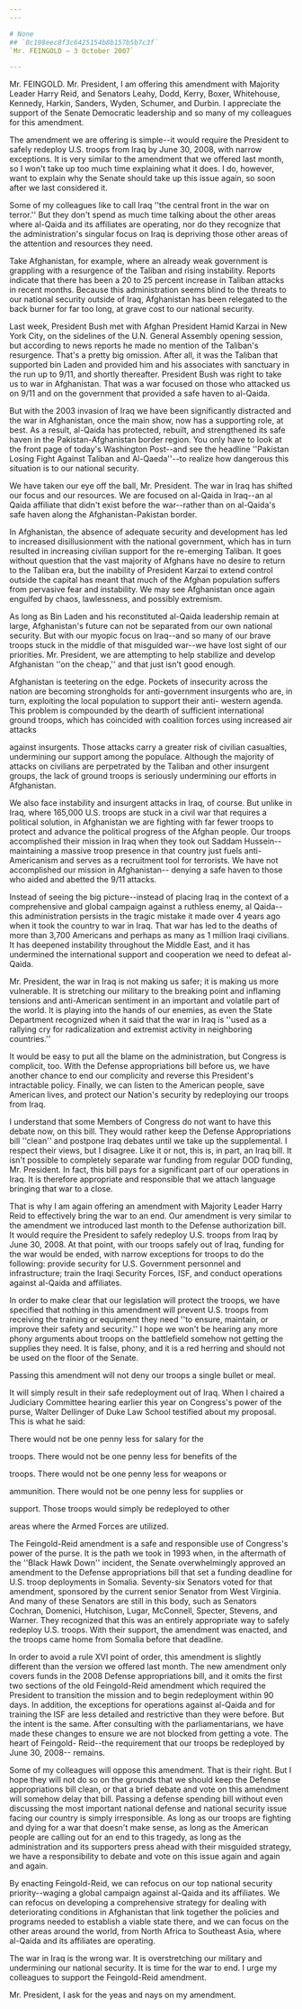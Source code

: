 ```yaml
---
---

# None
## `0c198eec8f3c6425154b8b157b5b7c3f`
`Mr. FEINGOLD — 3 October 2007`

---
```



Mr. FEINGOLD. Mr. President, I am offering this amendment with 
Majority Leader Harry Reid, and Senators Leahy, Dodd, Kerry, Boxer, 
Whitehouse, Kennedy, Harkin, Sanders, Wyden, Schumer, and Durbin. I 
appreciate the support of the Senate Democratic leadership and so many 
of my colleagues for this amendment.

The amendment we are offering is simple--it would require the 
President to safely redeploy U.S. troops from Iraq by June 30, 2008, 
with narrow exceptions. It is very similar to the amendment that we 
offered last month, so I won't take up too much time explaining what it 
does. I do, however, want to explain why the Senate should take up this 
issue again, so soon after we last considered it.

Some of my colleagues like to call Iraq ''the central front in the 
war on terror.'' But they don't spend as much time talking about the 
other areas where al-Qaida and its affiliates are operating, nor do 
they recognize that the administration's singular focus on Iraq is 
depriving those other areas of the attention and resources they need.

Take Afghanistan, for example, where an already weak government is 
grappling with a resurgence of the Taliban and rising instability. 
Reports indicate that there has been a 20 to 25 percent increase in 
Taliban attacks in recent months. Because this administration seems 
blind to the threats to our national security outside of Iraq, 
Afghanistan has been relegated to the back burner for far too long, at 
grave cost to our national security.

Last week, President Bush met with Afghan President Hamid Karzai in 
New York City, on the sidelines of the U.N. General Assembly opening 
session, but according to news reports he made no mention of the 
Taliban's resurgence. That's a pretty big omission. After all, it was 
the Taliban that supported bin Laden and provided him and his 
associates with sanctuary in the run up to 9/11, and shortly 
thereafter. President Bush was right to take us to war in Afghanistan. 
That was a war focused on those who attacked us on 9/11 and on the 
government that provided a safe haven to al-Qaida.

But with the 2003 invasion of Iraq we have been significantly 
distracted and the war in Afghanistan, once the main show, now has a 
supporting role, at best. As a result, al-Qaida has protected, rebuilt, 
and strengthened its safe haven in the Pakistan-Afghanistan border 
region. You only have to look at the front page of today's Washington 
Post--and see the headline ''Pakistan Losing Fight Against Taliban and 
Al-Qaeda''--to realize how dangerous this situation is to our national 
security.

We have taken our eye off the ball, Mr. President. The war in Iraq 
has shifted our focus and our resources. We are focused on al-Qaida in 
Iraq--an al Qaida affiliate that didn't exist before the war--rather 
than on al-Qaida's safe haven along the Afghanistan-Pakistan border.


In Afghanistan, the absence of adequate security and development has 
led to increased disillusionment with the national government, which 
has in turn resulted in increasing civilian support for the re-emerging 
Taliban. It goes without question that the vast majority of Afghans 
have no desire to return to the Taliban era, but the inability of 
President Karzai to extend control outside the capital has meant that 
much of the Afghan population suffers from pervasive fear and 
instability. We may see Afghanistan once again engulfed by chaos, 
lawlessness, and possibly extremism.

As long as Bin Laden and his reconstituted al-Qaida leadership remain 
at large, Afghanistan's future can not be separated from our own 
national security. But with our myopic focus on Iraq--and so many of 
our brave troops stuck in the middle of that misguided war--we have 
lost sight of our priorities. Mr. President, we are attempting to help 
stabilize and develop Afghanistan ''on the cheap,'' and that just isn't 
good enough.

Afghanistan is teetering on the edge. Pockets of insecurity across 
the nation are becoming strongholds for anti-government insurgents who 
are, in turn, exploiting the local population to support their anti-
western agenda. This problem is compounded by the dearth of sufficient 
international ground troops, which has coincided with coalition forces 
using increased air attacks


against insurgents. Those attacks carry a greater risk of civilian 
casualties, undermining our support among the populace. Although the 
majority of attacks on civilians are perpetrated by the Taliban and 
other insurgent groups, the lack of ground troops is seriously 
undermining our efforts in Afghanistan.

We also face instability and insurgent attacks in Iraq, of course. 
But unlike in Iraq, where 165,000 U.S. troops are stuck in a civil war 
that requires a political solution, in Afghanistan we are fighting with 
far fewer troops to protect and advance the political progress of the 
Afghan people. Our troops accomplished their mission in Iraq when they 
took out Saddam Hussein--maintaining a massive troop presence in that 
country just fuels anti-Americanism and serves as a recruitment tool 
for terrorists. We have not accomplished our mission in Afghanistan--
denying a safe haven to those who aided and abetted the 9/11 attacks.

Instead of seeing the big picture--instead of placing Iraq in the 
context of a comprehensive and global campaign against a ruthless 
enemy, al Qaida--this administration persists in the tragic mistake it 
made over 4 years ago when it took the country to war in Iraq. That war 
has led to the deaths of more than 3,700 Americans and perhaps as many 
as 1 million Iraqi civilians. It has deepened instability throughout 
the Middle East, and it has undermined the international support and 
cooperation we need to defeat al-Qaida.


Mr. President, the war in Iraq is not making us safer; it is making 
us more vulnerable. It is stretching our military to the breaking point 
and inflaming tensions and anti-American sentiment in an important and 
volatile part of the world. It is playing into the hands of our 
enemies, as even the State Department recognized when it said that the 
war in Iraq is ''used as a rallying cry for radicalization and 
extremist activity in neighboring countries.''

It would be easy to put all the blame on the administration, but 
Congress is complicit, too. With the Defense appropriations bill before 
us, we have another chance to end our complicity and reverse this 
President's intractable policy. Finally, we can listen to the American 
people, save American lives, and protect our Nation's security by 
redeploying our troops from Iraq.

I understand that some Members of Congress do not want to have this 
debate now, on this bill. They would rather keep the Defense 
Appropriations bill ''clean'' and postpone Iraq debates until we take 
up the supplemental. I respect their views, but I disagree. Like it or 
not, this is, in part, an Iraq bill. It isn't possible to completely 
separate war funding from regular DOD funding, Mr. President. In fact, 
this bill pays for a significant part of our operations in Iraq. It is 
therefore appropriate and responsible that we attach language bringing 
that war to a close.

That is why I am again offering an amendment with Majority Leader 
Harry Reid to effectively bring the war to an end. Our amendment is 
very similar to the amendment we introduced last month to the Defense 
authorization bill. It would require the President to safely redeploy 
U.S. troops from Iraq by June 30, 2008. At that point, with our troops 
safely out of Iraq, funding for the war would be ended, with narrow 
exceptions for troops to do the following: provide security for U.S. 
Government personnel and infrastructure; train the Iraqi Security 
Forces, ISF, and conduct operations against al-Qaida and affiliates.

In order to make clear that our legislation will protect the troops, 
we have specified that nothing in this amendment will prevent U.S. 
troops from receiving the training or equipment they need ''to ensure, 
maintain, or improve their safety and security.'' I hope we won't be 
hearing any more phony arguments about troops on the battlefield 
somehow not getting the supplies they need. It is false, phony, and it 
is a red herring and should not be used on the floor of the Senate.

Passing this amendment will not deny our troops a single bullet or 
meal.

It will simply result in their safe redeployment out of Iraq. When I 
chaired a Judiciary Committee hearing earlier this year on Congress's 
power of the purse, Walter Dellinger of Duke Law School testified about 
my proposal. This is what he said:




 There would not be one penny less for salary for the 


 troops. There would not be one penny less for benefits of the 


 troops. There would not be one penny less for weapons or 


 ammunition. There would not be one penny less for supplies or 


 support. Those troops would simply be redeployed to other 


 areas where the Armed Forces are utilized.


The Feingold-Reid amendment is a safe and responsible use of 
Congress's power of the purse. It is the path we took in 1993 when, in 
the aftermath of the ''Black Hawk Down'' incident, the Senate 
overwhelmingly approved an amendment to the Defense appropriations bill 
that set a funding deadline for U.S. troop deployments in Somalia. 
Seventy-six Senators voted for that amendment, sponsored by the current 
senior Senator from West Virginia. And many of these Senators are still 
in this body, such as Senators Cochran, Domenici, Hutchison, Lugar, 
McConnell, Specter, Stevens, and Warner. They recognized that this was 
an entirely appropriate way to safely redeploy U.S. troops. With their 
support, the amendment was enacted, and the troops came home from 
Somalia before that deadline.

In order to avoid a rule XVI point of order, this amendment is 
slightly different than the version we offered last month. The new 
amendment only covers funds in the 2008 Defense appropriations bill, 
and it omits the first two sections of the old Feingold-Reid amendment 
which required the President to transition the mission and to begin 
redeployment within 90 days. In addition, the exceptions for operations 
against al-Qaida and for training the ISF are less detailed and 
restrictive than they were before. But the intent is the same. After 
consulting with the parliamentarians, we have made these changes to 
ensure we are not blocked from getting a vote. The heart of Feingold-
Reid--the requirement that our troops be redeployed by June 30, 2008--
remains.

Some of my colleagues will oppose this amendment. That is their 
right. But I hope they will not do so on the grounds that we should 
keep the Defense appropriations bill clean, or that a brief debate and 
vote on this amendment will somehow delay that bill. Passing a defense 
spending bill without even discussing the most important national 
defense and national security issue facing our country is simply 
irresponsible. As long as our troops are fighting and dying for a war 
that doesn't make sense, as long as the American people are calling out 
for an end to this tragedy, as long as the administration and its 
supporters press ahead with their misguided strategy, we have a 
responsibility to debate and vote on this issue again and again and 
again.

By enacting Feingold-Reid, we can refocus on our top national 
security priority--waging a global campaign against al-Qaida and its 
affiliates. We can refocus on developing a comprehensive strategy for 
dealing with deteriorating conditions in Afghanistan that link together 
the policies and programs needed to establish a viable state there, and 
we can focus on the other areas around the world, from North Africa to 
Southeast Asia, where al-Qaida and its affiliates are operating.

The war in Iraq is the wrong war. It is overstretching our military 
and undermining our national security. It is time for the war to end. I 
urge my colleagues to support the Feingold-Reid amendment.

Mr. President, I ask for the yeas and nays on my amendment.
